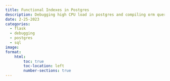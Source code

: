 ```yaml
---
title: Functional Indexes in Postgres
description: Debugging high CPU load in postgres and compiling orm queries
date: 2-25-2023
categories:
  - flask
  - debugging
  - postgres
  - sql
image: 
format:
    html:
        toc: true
        toc-location: left
        number-sections: true
---
```

